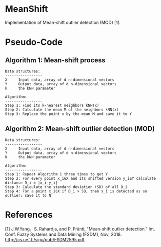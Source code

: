 # MeanShift
Implementation of Mean-shift outlier detection (MOD) [1].

# Pseudo-Code
## Algorithm 1: Mean-shift process
```
Data structures: 
-----------------
X     Input data, array of d n-dimensional vectors
Y     Output data, array of d n-dimensional vectors
k     the kNN parameter

Algorithm: 
-----------------
Step 1: Find its k-nearest neighbors kNN(x)
Step 2: Calculate the mean M of the neighbors kNN(x)
Step 3: Replace the point x by the mean M and save it to Y
```
## Algorithm 2: Mean-shift outlier detection (MOD)
```
Data structures: 
-----------------
X     Input data, array of d n-dimensional vectors
Y     Output data, array of d n-dimensional vectors
k     the kNN parameter

Algorithm: 
-----------------
Step 1: Repeat Algorithm 1 three times to get Y
Step 2: For every point x_i∈X and its shifted version y_i∈Y calculate distance D_i = |x_i-y_i|
Step 3: Calculate the standard deviation (SD) of all D_i
Step 4: For a point x_i∈X if D_i > SD, then x_i is detected as an outlier; save it to N
```
# References
[1] J.W.Yang，S. Rahardja, and P. Fränti, "Mean-shift outlier detection," Int. Conf. Fuzzy Systems and Data Mining (FSDM), Nov, 2018. http://cs.uef.fi/sipu/pub/FSDM2595.pdf
